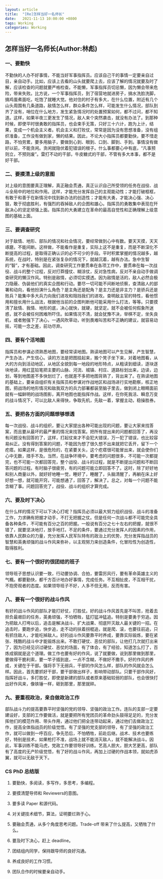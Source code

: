 ```yaml
---
layout: article
title:  "[Re]怎样当好一名师长"
date:   2021-11-13 10:00:00 +0800
tags: Working 
categories: Working
---
```


## 怎样当好一名师长(Author:林彪)

### 一、**要勤快**

不勤快的人办不好事情，不能当好军事指挥员。应该自己干的事情一定要亲自过目，亲自动手。比如，应该上去看的山头就要爬上去，应该了解的情况就要及时了解，应该检查的问题就要严格检查。不能懒，军事指挥员切忌懒，因为懒会带来危险，带来失败。比方说，一个军事指挥员，到了宿营地就进房子，搞水洗脸洗脚，搞鸡蛋煮面吃，吃饱了就睡大觉。他对住的村子有多大，在什么位置，附近有几个山头周围有几条道路，敌情怎么样，群众条件怎么样，可能发生什么情况，部队到齐了没有，哨位在什么地方，发生紧急情况时的处置预案如何，都不过问，都不知道。这样，如果半夜三更发生了情况，敌人来个突然袭击，就没有办法了。到那种时候，即使平时很勇敢的指挥员，也会束手无策，只好三十六计，跑为上计，结果，变成一个机会主义者。机会主义和打败仗，常常是因为没有思想准备，没有组织准备，工作没有做到家，懒的结果。因此，不论大小指挥员都要勤快，要不惜走路，不怕劳累，要多用脑子，要做到心到、眼到、口到、脚到、手到。事情没有做好以前，不能贪闲。贪闲就隐伏着犯错误的根子。什么事都要心中有底，“凡事预则立，不预则废”。雷打不动的干部，牛皮糖式的干部，不管有多大本事，都不是好干部。

### 二、**要摸清上级的意图**

对上级的意图要真正理解，真正融会贯通，真正认识自己所受领的任务在战役、战斗全局中的地位和作用。这样，才能充分发挥自己的主观能动性；才能打破框框，有敢于和善于在新情况中找到新办法的创造性；才能有大勇，才能决心强、决心狠，敢于彻底胜利，有强烈的吞掉敌人的企图和雄心。指挥员的勇敢集中表现在歼敌决心的坚定顽强上面。指挥员的大勇建立在革命的最高自觉性和正确理解上级意图的基础上面。


### 三、**要调查研究**

对于敌情、地形、部队的情况和社会情况，要经常做到心中有数。要天天摸，天天琢磨，不能间断。这样做，不能看作是重复，实际上这不是重复，而是不断深化不断提高的过程，是取得正确认识的必不可少的手段。平时积累掌握的情况越多，越系统，在战时，特别是在紧张复杂的情况下，就越沉着，越有办法。急中生智的“智”，才有基础。因此，调查研究工作要贯串在各项工作中，要贯串在每一次战役、战斗的整个过程，反对打莽撞仗、糊涂仗，反对急性病，反对不亲自动手做调查研究的懒汉作风。特别是敌情，必须切实摸透。因为敌情是活的，敌人必然会极力隐蔽、伪装他们的真实企图和行动。要尽一切可能不间断地侦察，查清敌人的部署和动向，看他扮演什么角色？是主角还是配角？是主力还是非主力？是骄兵还是败兵？能集中多大兵力向我们进攻和阻挡我们的进攻。查明敌主官的特性，看他惯用和擅长用什么战法，根据他当前的企图判断他可能采用什么打法，等等。只要摸清了敌情、我情、地形的底，决心就快，就硬，就坚定。就不会被任何假象所迷惑，就不会被任何困难所吓住。如果情况不清，就会犹豫不决，举棋不定，坐失良机，或者勉强下了决心，一遇风吹草动，听到畏难叫苦和不正确的建议，就容易动摇，可能一念之差，前功尽弃。

### 四、**要有个活地图**

指挥员和参谋必须熟悉地图，要经常读地图。熟读地图可以产生见解，产生智慧，产生办法，产生信心。读的方法是把图挂起来，搬个凳子坐下来，对着地图看，从大的方向到活动地区，从地区全貌到每一地段的地形特点，从粗读到细读，逐块逐块地读，用红蓝铅笔把主要的山脉、河流、城镇、村庄、道路标划出来，边读，边划，等到地图差不多快划烂了，也就差不多把地图背熟了，背出来了。在熟读地图的基础上，要亲自组织有关指挥员和参谋对作战地区和战场进行实地勘察，核正地图，把战场的地形情况和敌我双方的兵力部署都装至脑子里去，做到闭上眼睛面前就有一幅鲜明的战场图影，离开地图也能指挥作战。这样，在你死我活、瞬息万变的战斗情况下，可以比敌人来得快，争取先机，先敌一着，掌握主动，稳操胜券。

### 五、**要把各方面的问题想够想透**

每一次战役、战斗的组织，要让大家提出各种可能出现的问题，要让大家来找答案，而且要从最坏的最严重的情况来找答案。把所有提出来的问题都回答了，再没有问题没有回答的了，这样，打起仗来才不会犯大错误，万一犯了错误，也比较容易纠正。没有得到答案的问题，不能因为想了很久想不出来就把它丢开，留下一个疙瘩。如果这样，是很危险的，在紧要关头，这个疙瘩很可能冒出来，就会使你们心中无数，措手不及。当然，在战争环境中，要考虑的问题很多，不可能一次都提完，也不可能一次都回答完，整个战役、战斗的过程，就是不断提出问题和不断回答问题的过程。有时脑子很疲劳，有的问题可能立即回答不了。这时，除了好好地和别人商量以外，就好好地睡一觉，睡好了，睡醒了，头脑清醒了，再躺在床上好好想一想，就可能开窍，可能想通了，回答了，解决了。总之，对每一个问题不能含糊了事。问题回答完了，战役、战斗的组织才算完成。

### 六、**要及时下决心**

在什么样的情况下可以下决心打呢？指挥员必须以最大努力组织战役、战斗的准备工作，力求确有把握才动手，不打无把握之仗。但是任何一次战斗都不可能完全具备各种条件，不可能有百分之百的把握。一般说有百分之七十左右的把握，就很不错了，就要坚决地打，放手地打。不足的条件，要通过充分发挥人的因素的作用，依靠人民群众的力量，充分发挥人民军队特有的政治上的优势，充分发挥指战员的智慧和英勇顽强的战斗作风来弥补，以主观努力来创造条件，化冒险性为创造性，取得胜利。

### 七、**要有一个很好的很团结的班子**

领导班子思想认识要一致，行动要协调、合拍，要雷厉风行，要有革命英雄主义的气概。都要勤快，都千方百计地办好事情，完成任务。不互相扯皮，不互相干扰，不抱旁观者的态度。如果领导班子不好，人多不但无用，反而有害。

### 八、**要有一个很好的战斗作风**

有好的战斗作风的部队才能打好仗，打胜仗。好的战斗作风首先是不叫苦，抢着去担负最艰巨的任务，英勇顽强，不怕牺牲，猛打猛冲猛追。特别是要勇于穷追。因为把敌人打垮以后，追击是解决战斗、扩大战果、彻底歼灭敌人最关键的一招。在追击时，要跑步追，快步追，走不动的扶着拐棍追，就是爬、滚，也要往前追，只有抓住敌人，才能吃掉敌人。好的战斗作风要靠平时养成，要靠实际锻炼，要在紧张、残酷的战斗中才能锻炼出来。不敢打硬仗、恶仗的部队，让他打几次就打出来了，因为已经见识过硬仗、恶仗的场面，有了体会，有了经验，知道怎么打了，百炼成钢就是这个道理。做工作也要有好的作风，说了就要做，说到那里做到那里，要做得干脆利索，要一竿子插到底，一点不含糊，不做好不撒手。好的作风的养成，关键在于干部。强将手下无弱兵，干部的作风怎么样，部队的作风就会怎么样。因此，首先要抓好干部，要干部做出样子，影响带动部队。只要干部作风好，指挥好战斗，多打胜仗，即使是新建的部队或者原来基础较弱的部队，也会很快打出好作风来，像铁锤一样，砸到那里，那里就碎。

### 九、**要重视政治，亲自做政治工作**

部队战斗力的提高要靠平时坚强的党的领导、坚强的政治工作。连队的支部一定要建设好，支部的工作要做活，就是要把所有党团员的革命劲头鼓得足足的，充分发挥他们的模范作用、带头作用，通过他们把全连带动起来，通过他们去做政治工作，提高全体指战员的阶级觉悟。有了坚强的党支部的领导，有了坚强的政治工作，就可以做到一呼百应，争先恐后，不怕牺牲，前赴后继。战术、技术也要练好，特别是技术，如果枪打不准，战场上就不能消灭敌人，就不能解决战斗。因此，军事训练不能马虎，党政工作要领导好训练。艺高人胆大，胆大艺更高，部队有了高度的无产阶级觉悟，有了好的战斗作风，再加上过硬的作战本领，就如虎添翼，就可以无敌于天下。

### CS PhD 总结版

1. 要勤快，多阅读，多写作，多思考，多编程。

2. 要摸清楚导师和 Reviewers的意图。

3. 要多读 Paper 和源代码。

4. 对关键技术细节，算法，证明要烂熟于心。

5. 要融会贯通，从多个角度思考问题。Trade-off 带来了什么提高，又牺牲了什么。

6. 要及时下决心，赶上 deadline。

7. 团结组内同学，保持跟导师的良好沟通。

8. 养成良好的工作习惯。

9. 团队合作的时候要亲自动手。

